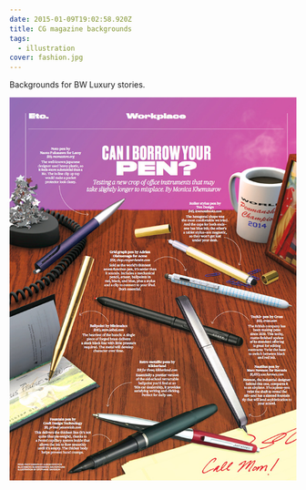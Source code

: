 ```yaml
---
date: 2015-01-09T19:02:58.920Z
title: CG magazine backgrounds
tags:
  - illustration
cover: fashion.jpg
---
```

Backgrounds for BW Luxury stories.

![](pens.jpg)